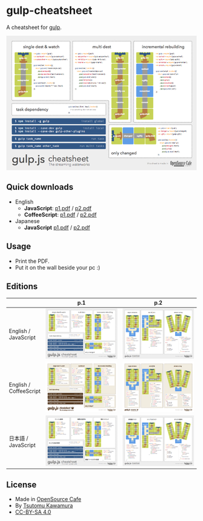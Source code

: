 # gulp-cheatsheet

A cheatsheet for [gulp](https://github.com/gulpjs/gulp).

![en-js-p1](images/en-js-p1.png)

## Quick downloads

- English
	- **JavaScript**: [p1.pdf](https://github.com/osscafe/gulp-cheetsheet/raw/master/dist/en-js-p1.pdf) / [p2.pdf](https://github.com/osscafe/gulp-cheetsheet/raw/master/dist/en-js-p2.pdf)
	- **CoffeeScript**: [p1.pdf](https://github.com/osscafe/gulp-cheetsheet/raw/master/dist/en-coffee-p1.pdf) / [p2.pdf](https://github.com/osscafe/gulp-cheetsheet/raw/master/dist/en-coffee-p2.pdf)
- Japanese
	- **JavaScript** [p1.pdf](https://github.com/osscafe/gulp-cheetsheet/raw/master/dist/ja-js-p1.pdf) / [p2.pdf](https://github.com/osscafe/gulp-cheetsheet/raw/master/dist/ja-js-p2.pdf)


## Usage

- Print the PDF.
- Put it on the wall beside your pc :)


## Editions

|  | p.1 | p.2 |
|----|:--:|:--:|
| English /<br>JavaScript | [![en-js-p1](images/en-js-p1.png)](https://github.com/osscafe/gulp-cheetsheet/raw/master/dist/en-js-p1.pdf) | [![en-js-p2](images/en-js-p2.png)](https://github.com/osscafe/gulp-cheetsheet/raw/master/dist/en-js-p2.pdf) |
| English /<br>CoffeeScript | [![en-coffee-p1](images/en-coffee-p1.png)](https://github.com/osscafe/gulp-cheetsheet/raw/master/dist/en-coffee-p1.pdf) | [![en-coffee-p2](images/en-coffee-p2.png)](https://github.com/osscafe/gulp-cheetsheet/raw/master/dist/en-coffee-p2.pdf) |
| 日本語 /<br>JavaScript | [![ja-js-p1](images/ja-js-p1.png)](https://github.com/osscafe/gulp-cheetsheet/raw/master/dist/ja-js-p1.pdf) | [![ja-js-p2](images/ja-js-p2.png)](https://github.com/osscafe/gulp-cheetsheet/raw/master/dist/ja-js-p2.pdf) |



## License

- Made in [OpenSource Cafe](http://www.osscafe.net/en/)
- By [Tsutomu Kawamura](https://github.com/cognitom)
- [CC-BY-SA 4.0](http://creativecommons.org/licenses/by-sa/4.0/)
